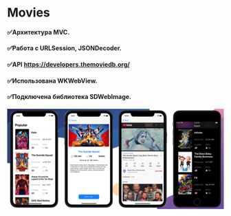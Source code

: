 # Movies
 
  
  #### ✅Архитектура MVC.
  #### ✅Работа с URLSession, JSONDecoder.
  #### ✅API https://developers.themoviedb.org/
  #### ✅Использована WKWebView.
  #### ✅Подключена библиотека SDWebImage.


![Screenshot](Pet.png)
